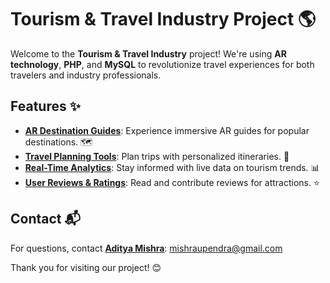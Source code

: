 # Tourism & Travel Industry Project 🌎
Welcome to the **Tourism & Travel Industry** project! We're using **AR technology**, **PHP**, and **MySQL** to revolutionize travel experiences for both travelers and industry professionals.

## Features ✨
- **<u>AR Destination Guides</u>**: Experience immersive AR guides for popular destinations. 🗺️
- **<u>Travel Planning Tools</u>**: Plan trips with personalized itineraries. 🛫
- **<u>Real-Time Analytics</u>**: Stay informed with live data on tourism trends. 📊
- **<u>User Reviews & Ratings</u>**: Read and contribute reviews for attractions. ⭐

## Contact 📬
For questions, contact **<u>Aditya Mishra</u>**: mishraupendra@gmail.com

Thank you for visiting our project! 😊

